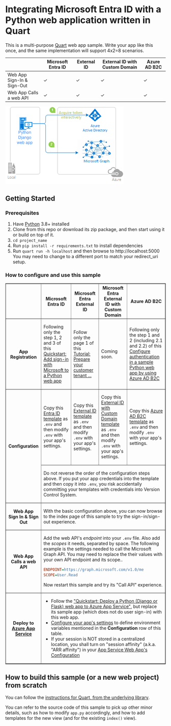 # Integrating Microsoft Entra ID with a Python web application written in Quart

This is a multi-purpose [Quart](https://palletsprojects.com/p/quart/) web app sample.
Write your app like this once, and the same implementation will support 4x2=8 scenarios.

|                | Microsoft Entra ID | External ID | External ID with Custom Domain | Azure AD B2C |
|----------------|--------------------|-------------|--------------------------------|--------------|
| Web App Sign-In & Sign-Out |   ✓    |      ✓      |                ✓               |       ✓      |
| Web App Calls a web API |     ✓     |      ✓      |                ✓               |       ✓      |

![Topology](https://raw.githubusercontent.com/Azure-Samples/ms-identity-python-webapp-django/main/static/topology.png)

## Getting Started

### Prerequisites

1. Have [Python](https://python.org) 3.8+ installed
1. Clone from this repo
   or download its zip package, and then start using it or build on top of it.
1. `cd project_name`
1. Run `pip install -r requirements.txt` to install dependencies
1.  Run `quart run -h localhost` and then browse to http://localhost:5000
   You may need to change to a different port to match your redirect_uri setup.


### How to configure and use this sample

<table border=1>
  <tr>
    <th></th>
    <th>Microsoft Entra ID</th>
    <th>Microsoft Entra External ID</th>
    <th>Microsoft Entra External ID with Custom Domain</th>
    <th>Azure AD B2C</th>
  </tr>

  <tr>
    <th>App Registration</th>
    <td><!-- See https://github.com/github/cmark-gfm/issues/12 -->

Following only the step 1, 2 and 3  of this
[Quickstart: Add sign-in with Microsoft to a Python web app](https://learn.microsoft.com/entra/identity-platform/quickstart-web-app-python-sign-in?tabs=windows)

</td>
    <td>

Follow only the page 1 of this [Tutorial: Prepare your customer tenant ...](https://learn.microsoft.com/entra/external-id/customers/tutorial-web-app-python-flask-prepare-tenant)

</td>
    <td>

Coming soon.

</td>
    <td>

Following only the step 1 and 2 (including 2.1 and 2.2) of this
[Configure authentication in a sample Python web app by using Azure AD B2C](https://learn.microsoft.com/azure/active-directory-b2c/configure-authentication-sample-python-web-app?tabs=linux)

</td>
  </tr>

  <tr>
    <th rowspan=2>Configuration</th>
    <td><!-- See https://github.com/github/cmark-gfm/issues/12 -->

Copy this [Entra ID template](.env.sample.entra-id)
as `.env` and then modify `.env` with your app's settings.

</td>
    <td>

Copy this [External ID template](.env.sample.external-id)
as `.env` and then modify `.env` with your app's settings.

</td>
    <td>

Copy this [External ID with Custom Domain template](.env.sample.external-id-custom-domain)
as `.env` and then modify `.env` with your app's settings.

</td>
    <td>

Copy this [Azure AD B2C template](.env.sample.b2c)
as `.env` and then modify `.env` with your app's settings.

</td>
  </tr>

  <tr>
    <td colspan=4>

Do not reverse the order of the configuration steps above.
If you put your app credentials into the template and then copy it into `.env`,
you risk accidentally committing your templates with credentials into Version Control System.

</td>
  </tr>

  <tr>
    <th>Web App Sign In & Sign Out</th>
    <td colspan=4>

With the basic configuration above,
you can now browse to the index page of this sample to try the sign-in/sign-out experience.

</td>
  </tr>

  <tr>
    <th>Web App Calls a web API</th>
    <td colspan=4>

Add the web API's *endpoint* into your `.env` file.
Also add the *scopes* it needs, separated by space.
The following example is the settings needed to call the Microsoft Graph API.
You may need to replace the their values with your own API endpoint and its scope..

```ini
ENDPOINT=https://graph.microsoft.com/v1.0/me
SCOPE=User.Read
```

Now restart this sample and try its "Call API" experience.

</td>
  </tr>

  <tr>
    <th>

Deploy to
[Azure App Service](https://azure.microsoft.com/en-us/products/app-service)

</th>
    <td colspan=4>

* Follow the ["Quickstart: Deploy a Python (Django or Flask) web app to Azure App Service"](https://learn.microsoft.com/en-us/azure/app-service/quickstart-python),
  but replace its sample app (which does not do user sign-in) with this web app.
* [Configure your app's settings](https://learn.microsoft.com/en-us/azure/app-service/configure-common?tabs=portal#configure-app-settings)
  to define environment variables mentioned in the **Configuration** row of this table.
* If your session is NOT stored in a centralized location,
  you shall turn on "session affinity" (a.k.a. "ARR affinity") in your
  [App Service Web App's Configuration](https://learn.microsoft.com/en-us/azure/app-service/configure-common?tabs=portal#configure-general-settings)

</td>
  </tr>

</table>


## How to build this sample (or a new web project) from scratch

You can follow the
[instructions for Quart, from the underlying library](https://identity-library.readthedocs.io/en/latest/quart.html).

You can refer to the
source code of this sample
to pick up other minor details, such as how to modify `app.py` accordingly,
and how to add templates for the new view (and for the existing `index()` view).

